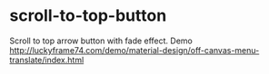 scroll-to-top-button
====================

Scroll to top arrow button with fade effect.
Demo http://luckyframe74.com/demo/material-design/off-canvas-menu-translate/index.html
